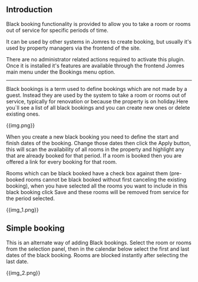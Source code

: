 ## Introduction

Black booking functionality is provided to allow you to take a room or rooms out of service for specific periods of time.

It can be used by other systems in Jomres to create booking, but usually it's used by property managers via the frontend of the site.

There are no administrator related actions required to activate this plugin. Once it is installed it's features are available through the frontend Jomres main menu under the Bookings menu option.

---

Black bookings is a term used to define bookings which are not made by a guest. Instead they are used by the system to take a room or rooms out of service, typically for renovation or because the property is on holiday.Here you`ll see a list of all black bookings and you can create new ones or delete existing ones.

{{img.png}}

When you create a new black booking you need to define the start and finish dates of the booking. Change those dates then click the Apply button, this will scan the availability of all rooms in the property and highlight any that are already booked for that period. If a room is booked then you are offered a link for every booking for that room. 

Rooms which can be black booked have a check box against them (pre-booked rooms cannot be black booked without first canceling the existing booking), when you have selected all the rooms you want to include in this black booking click Save and these rooms will be removed from service for the period selected.

{{img_1.png}}

## Simple booking

This is an alternate way of adding Black bookings. Select the room or rooms from the selection panel, then in the calendar below select the first and last dates of the black booking. Rooms are blocked instantly after selecting the last date.

{{img_2.png}}


